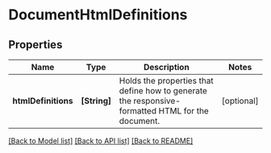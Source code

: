 # DocumentHtmlDefinitions

## Properties
Name | Type | Description | Notes
------------ | ------------- | ------------- | -------------
**htmlDefinitions** | **[String]** | Holds the properties that define how to generate the responsive-formatted HTML for the document. | [optional] 

[[Back to Model list]](../README.md#documentation-for-models) [[Back to API list]](../README.md#documentation-for-api-endpoints) [[Back to README]](../README.md)


